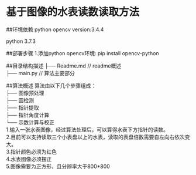 基于图像的水表读数读取方法
==================

##环境依赖
python opencv version:3.4.4

python 3.7.3

##部署步骤
1.添加python opencv环境:
    pip install opencv-python

##目录结构描述
├── Readme.md                   // readme概述  
├── main.py                     // 算法主要部分  

##算法概述
算法由以下几个步骤组成：  
├── 图像预处理  
├── 圆检测  
├── 指针提取  
├── 指针角度计算  
└── 示数计算与校正  
1.输入一张水表图像，经过算法处理后，可以算得水表下方指针的读数。  
2.目前可以支持读取三个小表盘以上的水表，读取的表盘倍数需要自左向右依次变大。  
3.指针颜色必须为红色  
4.水表图像必须摆正  
5.图像需要为正方形，且分辨率大于800*800